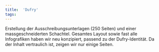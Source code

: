 ```yaml
---
title:  'Dufry'
tags:   
---
```


Erstellung der Ausschreibungsunterlagen (250 Seiten) und einer massgeschneiderten Schachtel. Gesamtes Layout sowie fast alle Infografiken haben wir neu konzipiert, passend zu der Dufry-Identität. Da der Inhalt vertraulich ist, zeigen wir nur einige Seiten.
